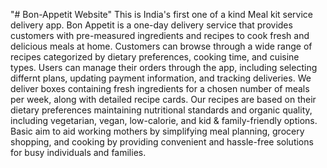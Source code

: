 "# Bon-Appetit Website" 
This is India's first one of a kind Meal kit service delivery app. Bon Appetit is a one-day delivery service that provides customers with pre-measured ingredients and recipes to cook fresh and delicious meals at home. Customers can browse through a wide range of recipes categorized by dietary preferences, cooking time, and cuisine types. Users can manage their orders through the app, including selecting differnt plans, updating payment information, and tracking deliveries. We deliver boxes containing fresh ingredients for a chosen number of meals per week, along with detailed recipe cards. Our recipes are based on their dietary preferences maintaining nutritional standards and organic quality, including vegetarian, vegan, low-calorie, and kid & family-friendly options. Basic aim to aid working mothers by simplifying meal planning, grocery shopping, and cooking by providing convenient and hassle-free solutions for busy individuals and families.
